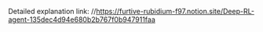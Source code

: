 Detailed explanation link: //https://furtive-rubidium-f97.notion.site/Deep-RL-agent-135dec4d94e680b2b767f0b947911faa
